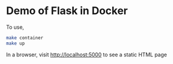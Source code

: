 # Demo of Flask in Docker

To use,
```bash
make container
make up
```

In a browser, visit <http://localhost:5000> to see a static HTML page
